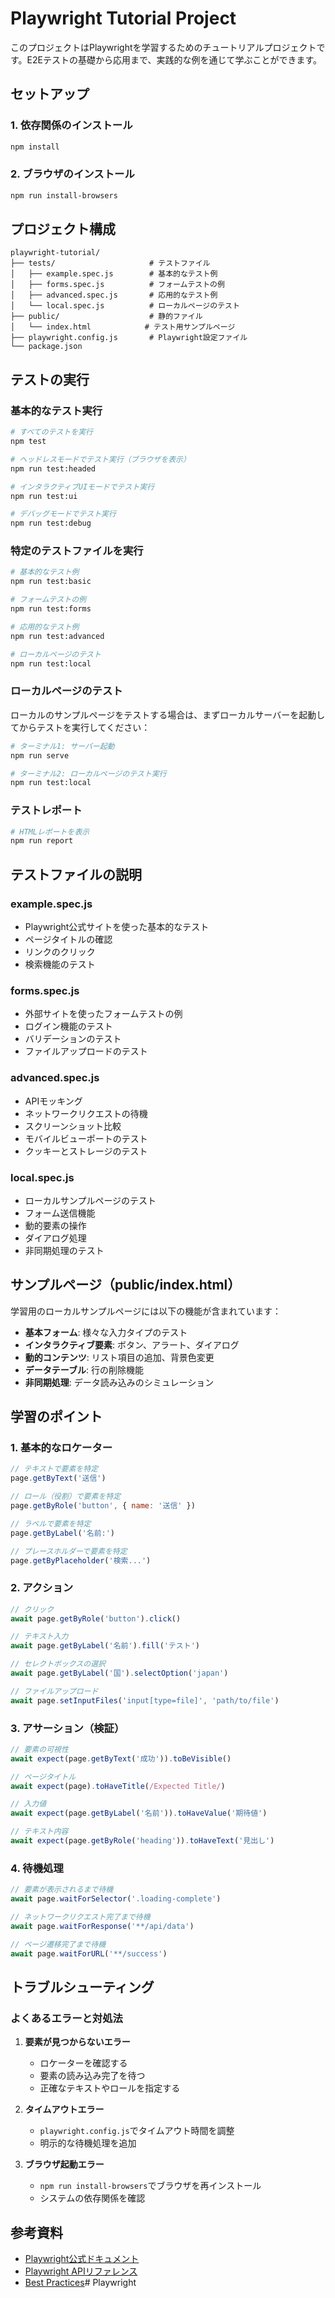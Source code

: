 # Playwright Tutorial Project

このプロジェクトはPlaywrightを学習するためのチュートリアルプロジェクトです。E2Eテストの基礎から応用まで、実践的な例を通じて学ぶことができます。

## セットアップ

### 1. 依存関係のインストール

```bash
npm install
```

### 2. ブラウザのインストール

```bash
npm run install-browsers
```

## プロジェクト構成

```
playwright-tutorial/
├── tests/                     # テストファイル
│   ├── example.spec.js        # 基本的なテスト例
│   ├── forms.spec.js          # フォームテストの例
│   ├── advanced.spec.js       # 応用的なテスト例
│   └── local.spec.js          # ローカルページのテスト
├── public/                    # 静的ファイル
│   └── index.html            # テスト用サンプルページ
├── playwright.config.js       # Playwright設定ファイル
└── package.json
```

## テストの実行

### 基本的なテスト実行

```bash
# すべてのテストを実行
npm test

# ヘッドレスモードでテスト実行（ブラウザを表示）
npm run test:headed

# インタラクティブUIモードでテスト実行
npm run test:ui

# デバッグモードでテスト実行
npm run test:debug
```

### 特定のテストファイルを実行

```bash
# 基本的なテスト例
npm run test:basic

# フォームテストの例
npm run test:forms

# 応用的なテスト例
npm run test:advanced

# ローカルページのテスト
npm run test:local
```

### ローカルページのテスト

ローカルのサンプルページをテストする場合は、まずローカルサーバーを起動してからテストを実行してください：

```bash
# ターミナル1: サーバー起動
npm run serve

# ターミナル2: ローカルページのテスト実行
npm run test:local
```

### テストレポート

```bash
# HTMLレポートを表示
npm run report
```

## テストファイルの説明

### example.spec.js
- Playwright公式サイトを使った基本的なテスト
- ページタイトルの確認
- リンクのクリック
- 検索機能のテスト

### forms.spec.js
- 外部サイトを使ったフォームテストの例
- ログイン機能のテスト
- バリデーションのテスト
- ファイルアップロードのテスト

### advanced.spec.js
- APIモッキング
- ネットワークリクエストの待機
- スクリーンショット比較
- モバイルビューポートのテスト
- クッキーとストレージのテスト

### local.spec.js
- ローカルサンプルページのテスト
- フォーム送信機能
- 動的要素の操作
- ダイアログ処理
- 非同期処理のテスト

## サンプルページ（public/index.html）

学習用のローカルサンプルページには以下の機能が含まれています：

- **基本フォーム**: 様々な入力タイプのテスト
- **インタラクティブ要素**: ボタン、アラート、ダイアログ
- **動的コンテンツ**: リスト項目の追加、背景色変更
- **データテーブル**: 行の削除機能
- **非同期処理**: データ読み込みのシミュレーション

## 学習のポイント

### 1. 基本的なロケーター
```javascript
// テキストで要素を特定
page.getByText('送信')

// ロール（役割）で要素を特定
page.getByRole('button', { name: '送信' })

// ラベルで要素を特定
page.getByLabel('名前:')

// プレースホルダーで要素を特定
page.getByPlaceholder('検索...')
```

### 2. アクション
```javascript
// クリック
await page.getByRole('button').click()

// テキスト入力
await page.getByLabel('名前').fill('テスト')

// セレクトボックスの選択
await page.getByLabel('国').selectOption('japan')

// ファイルアップロード
await page.setInputFiles('input[type=file]', 'path/to/file')
```

### 3. アサーション（検証）
```javascript
// 要素の可視性
await expect(page.getByText('成功')).toBeVisible()

// ページタイトル
await expect(page).toHaveTitle(/Expected Title/)

// 入力値
await expect(page.getByLabel('名前')).toHaveValue('期待値')

// テキスト内容
await expect(page.getByRole('heading')).toHaveText('見出し')
```

### 4. 待機処理
```javascript
// 要素が表示されるまで待機
await page.waitForSelector('.loading-complete')

// ネットワークリクエスト完了まで待機
await page.waitForResponse('**/api/data')

// ページ遷移完了まで待機
await page.waitForURL('**/success')
```

## トラブルシューティング

### よくあるエラーと対処法

1. **要素が見つからないエラー**
   - ロケーターを確認する
   - 要素の読み込み完了を待つ
   - 正確なテキストやロールを指定する

2. **タイムアウトエラー**
   - `playwright.config.js`でタイムアウト時間を調整
   - 明示的な待機処理を追加

3. **ブラウザ起動エラー**
   - `npm run install-browsers`でブラウザを再インストール
   - システムの依存関係を確認

## 参考資料

- [Playwright公式ドキュメント](https://playwright.dev/)
- [Playwright APIリファレンス](https://playwright.dev/docs/api/class-playwright)
- [Best Practices](https://playwright.dev/docs/best-practices)# Playwright

